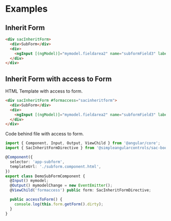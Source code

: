 # Examples

## Inherit Form

```html
<div sacInheritForm>
  <div>SubForm</div>
  <div>
    <ngInput [(ngModel)]="mymodel.fieldarea2" name="subformField3" label="field 3" [isrequired]="true"></ngInput>
  </div>
</div>
```

## Inherit Form with access to Form

HTML Template with access to form.

```html
<div sacInheritForm #formaccess="sacinheritform">
  <div>SubForm</div>
  <div>
    <ngInput [(ngModel)]="mymodel.fieldarea2" name="subformField3" label="field 3" [isrequired]="true"></ngInput>
  </div>
</div>
```

Code behind file with access to form.

```ts
import { Component, Input, Output, ViewChild } from '@angular/core';
import { SacInheritFormDirective } from '@simpleangularcontrols/sac-bootstrap5';

@Component({
  selector: 'app-subform',
  templateUrl: './subform.component.html',
})
export class DemoSubFormComponent {
  @Input() mymodel;
  @Output() mymodelChange = new EventEmitter();
  @ViewChild('formaccess') public form: SacInheritFormDirective;

  public accessToForm() {
    console.log(this.form.getForm().dirty);
  }
}
```
